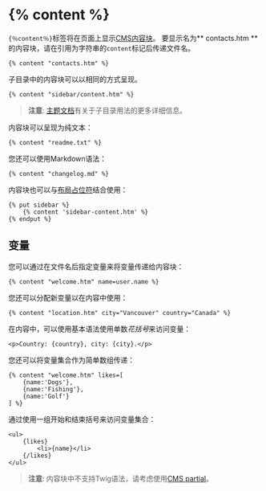 # {% content %}

`{％content％}`标签将在页面上显示[CMS内容块](../cms/content)。 要显示名为** contacts.htm **的内容块，请在引用为字符串的`content`标记后传递文件名。

    {% content "contacts.htm" %}

子目录中的内容块可以以相同的方式呈现。

    {% content "sidebar/content.htm" %}

> **注意**: [主题文档](../cms/themes#subdirectories)有关于子目录用法的更多详细信息。

内容块可以呈现为纯文本：

    {% content "readme.txt" %}

您还可以使用Markdown语法：

    {% content "changelog.md" %}

内容块也可以与[布局占位符](../cms/layouts#placeholders)结合使用：

    {% put sidebar %}
        {% content 'sidebar-content.htm' %}
    {% endput %}

<a name="variables"></a>
## 变量

您可以通过在文件名后指定变量来将变量传递给内容块：

    {% content "welcome.htm" name=user.name %}

您还可以分配新变量以在内容中使用：

    {% content "location.htm" city="Vancouver" country="Canada" %}

在内容中，可以使用基本语法使用单数*花括号*来访问变量：

    <p>Country: {country}, city: {city}.</p>

您还可以将变量集合作为简单数组传递：

    {% content "welcome.htm" likes=[
        {name:'Dogs'},
        {name:'Fishing'},
        {name:'Golf'}
    ] %}

通过使用一组开始和结束括号来访问变量集合：

    <ul>
        {likes}
            <li>{name}</li>
        {/likes}
    </ul>

> **注意**: 内容块中不支持Twig语法，请考虑使用[CMS partial](../cms/partials)。
